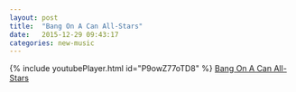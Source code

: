 ```yaml
---
layout: post
title:  "Bang On A Can All-Stars"
date:   2015-12-29 09:43:17
categories: new-music
---
```

{% include youtubePlayer.html id="P9owZ77oTD8" %}
[Bang On A Can All-Stars]

[Bang On A Can All-Stars]: http://bangonacan.org/bang_on_a_can_all_stars
